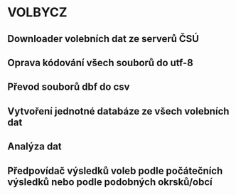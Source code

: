 # VOLBYCZ
## Downloader volebních dat ze serverů ČSÚ

## Oprava kódování všech souborů do utf-8

## Převod souborů dbf do csv

## Vytvoření jednotné databáze ze všech volebních dat

## Analýza dat

## Předpovídač výsledků voleb podle počátečních výsledků nebo podle podobných okrsků/obcí
